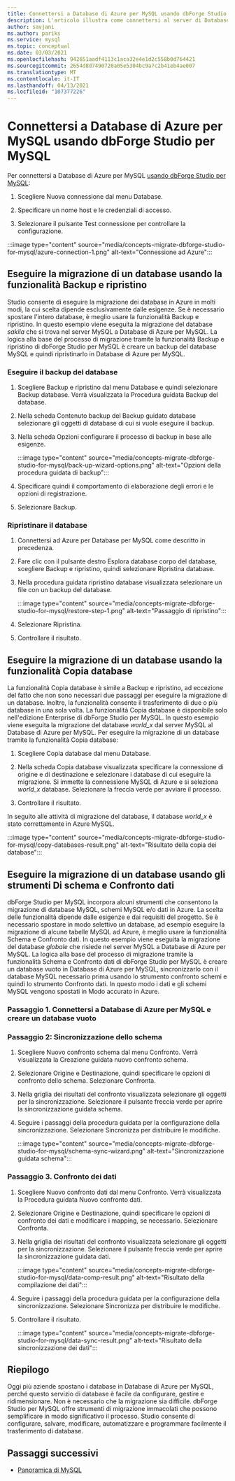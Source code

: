 ```yaml
---
title: Connettersi a Database di Azure per MySQL usando dbForge Studio per MySQL
description: L'articolo illustra come connettersi al server di Database di Azure per MySQL tramite dbForge Studio per MySQL.
author: savjani
ms.author: pariks
ms.service: mysql
ms.topic: conceptual
ms.date: 03/03/2021
ms.openlocfilehash: 942651aadf4113c1aca32e4e1d2c558b0d764421
ms.sourcegitcommit: 2654d8d7490720a05e5304bc9a7c2b41eb4ae007
ms.translationtype: MT
ms.contentlocale: it-IT
ms.lasthandoff: 04/13/2021
ms.locfileid: "107377226"
---
```

# <a name="connect-to-azure-database-for-mysql-using-dbforge-studio-for-mysql"></a>Connettersi a Database di Azure per MySQL usando dbForge Studio per MySQL

Per connettersi a Database di Azure per MySQL [usando dbForge Studio per MySQL](https://www.devart.com/dbforge/mysql/studio/):

1. Scegliere Nuova connessione dal menu Database.

2. Specificare un nome host e le credenziali di accesso.

3. Selezionare il pulsante Test connessione per controllare la configurazione.

:::image type="content" source="media/concepts-migrate-dbforge-studio-for-mysql/azure-connection-1.png" alt-text="Connessione ad Azure":::

## <a name="migrate-a-database-using-the-backup-and-restore-functionality"></a>Eseguire la migrazione di un database usando la funzionalità Backup e ripristino

Studio consente di eseguire la migrazione dei database in Azure in molti modi, la cui scelta dipende esclusivamente dalle esigenze. Se è necessario spostare l'intero database, è meglio usare la funzionalità Backup e ripristino. In questo esempio viene eseguita la migrazione del database *sakila* che si trova nel server MySQL a Database di Azure per MySQL. La logica alla base del processo di migrazione tramite la funzionalità Backup e ripristino di dbForge Studio per MySQL è creare un backup del database MySQL e quindi ripristinarlo in Database di Azure per MySQL.

### <a name="back-up-the-database"></a>Eseguire il backup del database

1. Scegliere Backup e ripristino dal menu Database e quindi selezionare Backup database. Verrà visualizzata la Procedura guidata Backup del database.

2. Nella scheda Contenuto backup del Backup guidato database selezionare gli oggetti di database di cui si vuole eseguire il backup.

3. Nella scheda Opzioni configurare il processo di backup in base alle esigenze.

    :::image type="content" source="media/concepts-migrate-dbforge-studio-for-mysql/back-up-wizard-options.png" alt-text="Opzioni della procedura guidata di backup":::

4. Specificare quindi il comportamento di elaborazione degli errori e le opzioni di registrazione.

5. Selezionare Backup.

### <a name="restore-the-database"></a>Ripristinare il database

1. Connettersi ad Azure per Database per MySQL come descritto in precedenza.

2. Fare clic con il pulsante destro Esplora database corpo del database, scegliere Backup e ripristino, quindi selezionare Ripristina database.

3. Nella procedura guidata ripristino database visualizzata selezionare un file con un backup del database.

    :::image type="content" source="media/concepts-migrate-dbforge-studio-for-mysql/restore-step-1.png" alt-text="Passaggio di ripristino":::

4. Selezionare Ripristina.

5. Controllare il risultato.

## <a name="migrate-a-database-using-the-copy-databases-functionality"></a>Eseguire la migrazione di un database usando la funzionalità Copia database

La funzionalità Copia database è simile a Backup e ripristino, ad eccezione del fatto che non sono necessari due passaggi per eseguire la migrazione di un database. Inoltre, la funzionalità consente il trasferimento di due o più database in una sola volta. La funzionalità Copia database è disponibile solo nell'edizione Enterprise di dbForge Studio per MySQL.
In questo esempio viene eseguita la migrazione del database *world_x* dal server MySQL al Database di Azure per MySQL.
Per eseguire la migrazione di un database tramite la funzionalità Copia database:

1. Scegliere Copia database dal menu Database. 

2. Nella scheda Copia database visualizzata specificare la connessione di origine e di destinazione e selezionare i database di cui eseguire la migrazione. Si immette la connessione MySQL di Azure e si seleziona *world_x* database. Selezionare la freccia verde per avviare il processo.

3. Controllare il risultato.

In seguito alle attività di migrazione del database, il database *world_x* è stato correttamente in Azure MySQL.

:::image type="content" source="media/concepts-migrate-dbforge-studio-for-mysql/copy-databases-result.png" alt-text="Risultato della copia dei database":::

## <a name="migrate-a-database-using-schema-and-data-compare-tools"></a>Eseguire la migrazione di un database usando gli strumenti Di schema e Confronto dati

dbForge Studio per MySQL incorpora alcuni strumenti che consentono la migrazione di database MySQL, schemi MySQL e/o dati in Azure. La scelta delle funzionalità dipende dalle esigenze e dai requisiti del progetto. Se è necessario spostare in modo selettivo un database, ad esempio eseguire la migrazione di alcune tabelle MySQL ad Azure, è meglio usare la funzionalità Schema e Confronto dati.
In questo esempio viene eseguita la migrazione del database *globale* che risiede nel server MySQL a Database di Azure per MySQL. La logica alla base del processo di migrazione tramite la funzionalità Schema e Confronto dati di dbForge Studio per MySQL è creare un database vuoto in Database di Azure per MySQL, sincronizzarlo con il database MySQL necessario prima usando lo strumento confronto schemi e quindi lo strumento Confronto dati. In questo modo i dati e gli schemi MySQL vengono spostati in Modo accurato in Azure.

### <a name="step-1-connect-to-azure-database-for-mysql-and-create-an-empty-database"></a>Passaggio 1. Connettersi a Database di Azure per MySQL e creare un database vuoto

### <a name="step-2-schema-synchronization"></a>Passaggio 2: Sincronizzazione dello schema

1. Scegliere Nuovo confronto schema dal menu Confronto.
Verrà visualizzata la Creazione guidata nuovo confronto schema.

2. Selezionare Origine e Destinazione, quindi specificare le opzioni di confronto dello schema. Selezionare Confronta.

3. Nella griglia dei risultati del confronto visualizzata selezionare gli oggetti per la sincronizzazione. Selezionare il pulsante freccia verde per aprire la sincronizzazione guidata schema.

4. Seguire i passaggi della procedura guidata per la configurazione della sincronizzazione. Selezionare Sincronizza per distribuire le modifiche.

    :::image type="content" source="media/concepts-migrate-dbforge-studio-for-mysql/schema-sync-wizard.png" alt-text="Sincronizzazione guidata schema":::

### <a name="step-3-data-comparison"></a>Passaggio 3. Confronto dei dati

1. Scegliere Nuovo confronto dati dal menu Confronto. Verrà visualizzata la Procedura guidata Nuovo confronto dati.

2. Selezionare Origine e Destinazione, quindi specificare le opzioni di confronto dei dati e modificare i mapping, se necessario. Selezionare Confronta.

3. Nella griglia dei risultati del confronto visualizzata selezionare gli oggetti per la sincronizzazione. Selezionare il pulsante freccia verde per aprire la sincronizzazione guidata dati.

    :::image type="content" source="media/concepts-migrate-dbforge-studio-for-mysql/data-comp-result.png" alt-text="Risultato della compilazione dei dati":::

4. Seguire i passaggi della procedura guidata per la configurazione della sincronizzazione. Selezionare Sincronizza per distribuire le modifiche.

5. Controllare il risultato.

    :::image type="content" source="media/concepts-migrate-dbforge-studio-for-mysql/data-sync-result.png" alt-text="Risultato della sincronizzazione dei dati":::

## <a name="summary"></a>Riepilogo

Oggi più aziende spostano i database in Database di Azure per MySQL, perché questo servizio di database è facile da configurare, gestire e ridimensionare. Non è necessario che la migrazione sia difficile. dbForge Studio per MySQL offre strumenti di migrazione immacolati che possono semplificare in modo significativo il processo. Studio consente di configurare, salvare, modificare, automatizzare e programmare facilmente il trasferimento di database.

## <a name="next-steps"></a>Passaggi successivi
- [Panoramica di MySQL](overview.md)
